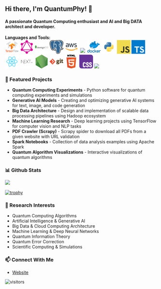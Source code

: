 ## Hi there, I'm QuantumPhy! 👋

#### A passionate Quantum Computing enthusiast and AI and Big DATA architect and developer.

**Languages and Tools:**  
<code><img height="45" src="https://raw.githubusercontent.com/github/explore/80688e429a7d4ef2fca1e82350fe8e3517d3494d/topics/tensorflow/tensorflow.png"></code>
<code><img height="45" src="https://raw.githubusercontent.com/github/explore/e65ef46ef3e7bc457c93622f6a89fe8d3fd131d5/topics/graphql/graphql.png"></code>
<code><img height="45" src="https://raw.githubusercontent.com/github/explore/80688e429a7d4ef2fca1e82350fe8e3517d3494d/topics/mongodb/mongodb.png"></code>
<code><img height="45" src="https://raw.githubusercontent.com/github/explore/80688e429a7d4ef2fca1e82350fe8e3517d3494d/topics/postgresql/postgresql.png"></code>
<code><img height="45" src="https://raw.githubusercontent.com/github/explore/fbceb94436312b6dacde68d122a5b9c7d11f9524/topics/aws/aws.png"></code>
<code><img height="45" src="https://hadoop.apache.org/elephant.png" style="background-color:white; padding:3px;"></code>
<code><img height="45" src="https://raw.githubusercontent.com/github/explore/80688e429a7d4ef2fca1e82350fe8e3517d3494d/topics/docker/docker.png"></code>
<code><img height="45" src="https://raw.githubusercontent.com/github/explore/80688e429a7d4ef2fca1e82350fe8e3517d3494d/topics/python/python.png"></code>
<code><img height="45" src="https://raw.githubusercontent.com/github/explore/5c058a388828bb5fde0bcafd4bc867b5bb3f26f3/topics/javascript/javascript.png"></code>
<code><img height="45" src="https://raw.githubusercontent.com/github/explore/28b02bbc9ad9f7a503c43775aebeb515dc2da5fc/topics/typescript/typescript.png"></code>
<code><img height="45" src="https://raw.githubusercontent.com/github/explore/80688e429a7d4ef2fca1e82350fe8e3517d3494d/topics/react/react.png"></code>
<code><img height="45" src="https://raw.githubusercontent.com/github/explore/28b02bbc9ad9f7a503c43775aebeb515dc2da5fc/topics/nextjs/nextjs.png"></code>
<code><img height="45" src="https://raw.githubusercontent.com/github/explore/80688e429a7d4ef2fca1e82350fe8e3517d3494d/topics/nodejs/nodejs.png"></code>
<code><img height="45" src="https://raw.githubusercontent.com/github/explore/80688e429a7d4ef2fca1e82350fe8e3517d3494d/topics/git/git.png"></code>
<code><img height="45" src="https://raw.githubusercontent.com/github/explore/80688e429a7d4ef2fca1e82350fe8e3517d3494d/topics/html/html.png"></code>
<code><img height="45" src="https://raw.githubusercontent.com/github/explore/80688e429a7d4ef2fca1e82350fe8e3517d3494d/topics/css/css.png"></code>
<code><img height="45" src="https://qiskit.org/images/qiskit-logo.png"></code>

### 🚀 Featured Projects

- **Quantum Computing Experiments** - Python software for quantum computing experiments and simulations
- **Generative AI Models** - Creating and optimizing generative AI systems for text, image, and code generation
- **Big Data Architecture** - Design and implementation of scalable data processing pipelines using Hadoop ecosystem
- **Machine Learning Research** - Deep learning projects using TensorFlow for computer vision and NLP tasks
- **PDF Crawler (Scrapy)** - Scrapy spider to download all PDFs from a given website with URL validation
- **Spark Notebooks** - Collection of data analysis examples using Apache Spark
- **Quantum Algorithm Visualizations** - Interactive visualizations of quantum algorithms

### 📊 Github Stats

<p align="left">
  <img src="https://github-readme-streak-stats.herokuapp.com/?user=QuantumPhy&theme=radical" width="400">
</p>

[![trophy](https://github-profile-trophy.vercel.app/?username=QuantumPhy&theme=nord&column=7)](https://github.com/ryo-ma/github-profile-trophy)

### 🔬 Research Interests

- Quantum Computing Algorithms
- Artificial Intelligence & Generative AI
- Big Data & Cloud Computing Architecture
- Machine Learning & Deep Neural Networks
- Quantum Information Theory
- Quantum Error Correction
- Scientific Computing & Simulations

### 📫 Connect With Me

- [Website](https://cocoding.ai/)


![visitors](https://visitor-badge.laobi.icu/badge?page_id=quantumphy)
